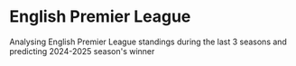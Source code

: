 # English Premier League
Analysing English Premier League standings during the last 3 seasons and predicting 2024-2025 season's winner
